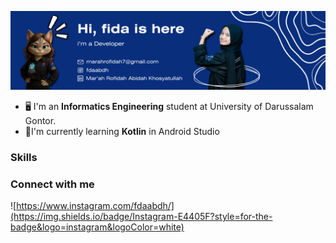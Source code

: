 
![marahrofidah](img/bg.png)

- 🖥️  I'm an **Informatics Engineering** student at University of Darussalam Gontor.
- 📔I'm currently learning **Kotlin** in Android Studio

### Skills




### Connect with me
![https://www.instagram.com/fdaabdh/](https://img.shields.io/badge/Instagram-E4405F?style=for-the-badge&logo=instagram&logoColor=white)
